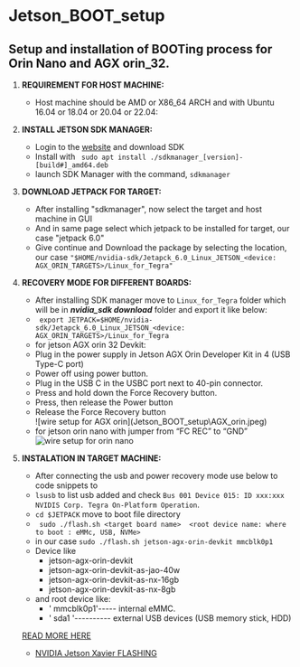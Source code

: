# Jetson_BOOT_setup
## Setup and installation of BOOTing process for Orin Nano and AGX orin_32.
1. **REQUIREMENT FOR HOST MACHINE:**
    - Host machine should be AMD or X86_64 ARCH and with Ubuntu 16.04 or 18.04 or 20.04 or 22.04:
2. **INSTALL JETSON SDK MANAGER:**
    - Login to the [website](https://developer.nvidia.com/sdk-manager) and download SDK
    - Install with ` sudo apt install ./sdkmanager_[version]-[build#]_amd64.deb`
    - launch SDK Manager with the command, `sdkmanager` 
3. **DOWNLOAD JETPACK FOR TARGET:**
    - After installing "sdkmanager", now select the target and host machine in GUI
    - And in same page select which jetpack to be installed for target, our case "jetpack 6.0"
    - Give continue and Download the package by selecting the location, our case `"$HOME/nvidia-sdk/Jetapck_6.0_Linux_JETSON_<device: AGX_ORIN_TARGETS>/Linux_for_Tegra"`

4. **RECOVERY MODE FOR DIFFERENT BOARDS:**
    - After installing SDK manager move to `Linux_for_Tegra` folder which will be in ***nvidia_sdk download*** folder and export it like below:
    - ` export JETPACK=$HOME/nvidia-sdk/Jetapck_6.0_Linux_JETSON_<device: AGX_ORIN_TARGETS>/Linux_for_Tegra`
    -  for jetson AGX orin 32 Devkit:
        <li>Plug in the power supply in Jetson AGX Orin Developer Kit in 4 (USB Type-C port)</li>
        <li>Power off using power button.</li>
        <li>Plug in the USB C in the USBC port next to 40-pin connector.</li>
        <li>Press and hold down the Force Recovery button.</li>
        <li>Press, then release the Power button</li>
        <li>Release the Force Recovery button </li> 
        ![wire setup for AGX orin](Jetson_BOOT_setup\AGX_orin.jpeg)
    - for jetson orin nano with jumper from “FC REC” to “GND”</li>
        ![wire setup for orin nano](Jetson_BOOT_setup\Orin_Nano_devkit_recovery_mode.png)
5. **INSTALATION IN TARGET MACHINE:**
    - After connecting the usb and  power recovery mode use below to code snippets to
    - ` lsusb ` to list usb added and check `Bus 001 Device 015: ID xxx:xxx NVIDIS Corp. Tegra On-Platform Operation`.
    - ` cd $JETPACK ` move to boot file directory
    - ` sudo ./flash.sh <target board name>  <root device name: where to boot : eMMc, USB, NVMe>`
    - in our case `sudo ./flash.sh jetson-agx-orin-devkit mmcblk0p1`
    - Device like 
        * jetson-agx-orin-devkit
        * jetson-agx-orin-devkit-as-jao-40w
        * jetson-agx-orin-devkit-as-nx-16gb
        * jetson-agx-orin-devkit-as-nx-8gb
    - and root device like:
        * ' mmcblk0p1'----- internal eMMC.
        * ' sda1 '---------- external  USB devices (USB memory stick, HDD)
    
    [READ MORE HERE](https://developer.ridgerun.com/wiki/index.php/NVIDIA_Jetson_Orin/JetPack_5.0.2/Flashing_Board#Option_#1:_eMMC)
    - [NVIDIA Jetson Xavier FLASHING](https://developer.ridgerun.com/wiki/index.php/Xavier/JetPack_5.0.2/Flashing_Board)
